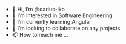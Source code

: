 - 👋 Hi, I’m @darius-iko
- 👀 I’m interested in Software Engineering
- 🌱 I’m currently learning Angular
- 💞️ I’m looking to collaborate on any projects
- 📫 How to reach me ...

<!---
darius-iko/darius-iko is a ✨ special ✨ repository because its `README.md` (this file) appears on your GitHub profile.
You can click the Preview link to take a look at your changes.
--->
